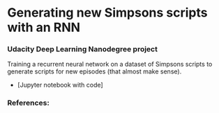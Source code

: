 # Generating new Simpsons scripts with an RNN

### Udacity Deep Learning Nanodegree project

Training a recurrent neural network on a dataset of Simpsons scripts to generate scripts for new episodes (that almost make sense). 

* [Jupyter notebook with code]

### References:
